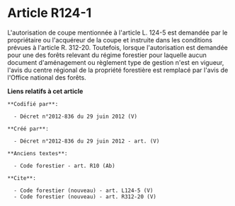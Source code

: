 # Article R124-1

L'autorisation de coupe mentionnée à l'article L. 124-5 est demandée par le propriétaire ou l'acquéreur de la coupe et
instruite dans les conditions prévues à l'article R. 312-20. Toutefois, lorsque l'autorisation est demandée pour une des
forêts relevant du régime forestier pour laquelle aucun document d'aménagement ou règlement type de gestion n'est en vigueur,
l'avis du centre régional de la propriété forestière est remplacé par l'avis de l'Office national des forêts.

**Liens relatifs à cet article**

	**Codifié par**:

	  - Décret n°2012-836 du 29 juin 2012 (V)

	**Créé par**:

	  - Décret n°2012-836 du 29 juin 2012 - art. (V)

	**Anciens textes**:

	  - Code forestier - art. R10 (Ab)

	**Cite**:

	  - Code forestier (nouveau) - art. L124-5 (V)
	  - Code forestier (nouveau) - art. R312-20 (V)
